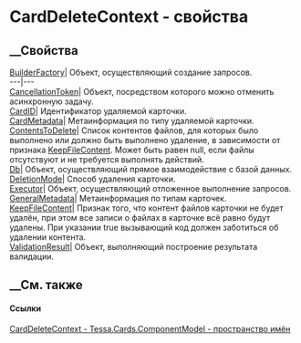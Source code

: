 # CardDeleteContext - свойства
##  __Свойства
[BuilderFactory](P_Tessa_Cards_ComponentModel_CardDeleteContext_BuilderFactory.htm)|
Объект, осуществляющий создание запросов.  
---|---  
[CancellationToken](P_Tessa_Cards_ComponentModel_CardDeleteContext_CancellationToken.htm)|
Объект, посредством которого можно отменить асинхронную задачу.  
[CardID](P_Tessa_Cards_ComponentModel_CardDeleteContext_CardID.htm)|
Идентификатор удаляемой карточки.  
[CardMetadata](P_Tessa_Cards_ComponentModel_CardDeleteContext_CardMetadata.htm)|
Метаинформация по типу удаляемой карточки.  
[ContentsToDelete](P_Tessa_Cards_ComponentModel_CardDeleteContext_ContentsToDelete.htm)|
Список контентов файлов, для которых было выполнено или должно быть выполнено
удаление, в зависимости от признака
[KeepFileContent](P_Tessa_Cards_ComponentModel_CardDeleteContext_KeepFileContent.htm).
Может быть равен null, если файлы отсутствуют и не требуется выполнять
действий.  
[Db](P_Tessa_Cards_ComponentModel_CardDeleteContext_Db.htm)|  Объект,
осуществляющий прямое взаимодействие с базой данных.  
[DeletionMode](P_Tessa_Cards_ComponentModel_CardDeleteContext_DeletionMode.htm)|
Способ удаления карточки.  
[Executor](P_Tessa_Cards_ComponentModel_CardDeleteContext_Executor.htm)|
Объект, осуществляющий отложенное выполнение запросов.  
[GeneralMetadata](P_Tessa_Cards_ComponentModel_CardDeleteContext_GeneralMetadata.htm)|
Метаинформация по типам карточек.  
[KeepFileContent](P_Tessa_Cards_ComponentModel_CardDeleteContext_KeepFileContent.htm)|
Признак того, что контент файлов карточки не будет удалён, при этом все записи
о файлах в карточке всё равно будут удалены. При указании true вызывающий код
должен заботиться об удалении контента.  
[ValidationResult](P_Tessa_Cards_ComponentModel_CardDeleteContext_ValidationResult.htm)|
Объект, выполняющий построение результата валидации.  
## __См. также
#### Ссылки
[CardDeleteContext - ](T_Tessa_Cards_ComponentModel_CardDeleteContext.htm)
[Tessa.Cards.ComponentModel - пространство
имён](N_Tessa_Cards_ComponentModel.htm)
